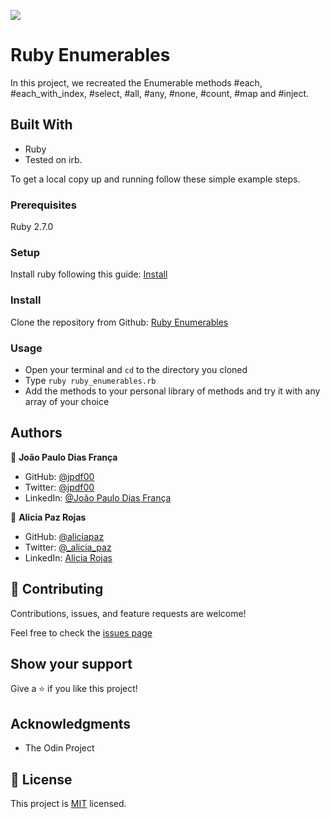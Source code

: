 ![](https://img.shields.io/badge/Microverse-blueviolet)

# Ruby Enumerables

In this project, we recreated the Enumerable methods #each, #each_with_index, #select, #all, #any, #none, #count, #map and #inject.


## Built With

- Ruby
- Tested on irb.


To get a local copy up and running follow these simple example steps.

### Prerequisites

Ruby 2.7.0

### Setup

Install ruby following this guide: [Install](https://www.theodinproject.com/courses/ruby-programming/lessons/installing-ruby-ruby-programming)

### Install

Clone the repository from Github: [Ruby Enumerables](https://github.com/aliciapaz/ruby_enumerables)

### Usage

- Open your terminal and `cd` to the directory you cloned
- Type `ruby ruby_enumerables.rb`
- Add the methods to your personal library of methods and try it with any array of your choice


## Authors

👤 **João Paulo Dias França**

- GitHub: [@jpdf00](https://github.com/jpdf00)
- Twitter: [@jpdf00](https://twitter.com/jpdf00)
- LinkedIn: [@João Paulo Dias França](https://www.linkedin.com/in/jo%C3%A3o-paulo-dias-fran%C3%A7a-269257a4/)

👤 **Alicia Paz Rojas**

- GitHub: [@aliciapaz](https://github.com/aliciapaz)
- Twitter: [@_alicia_paz](https://twitter.com/_alicia_paz)
- LinkedIn: [Alicia Rojas](https://www.linkedin.com/in/alicia-rojas-71468418a/)

## 🤝 Contributing

Contributions, issues, and feature requests are welcome!

Feel free to check the [issues page](https://github.com/jpdf00/bubble_sort/issues)

## Show your support

Give a ⭐️ if you like this project!

## Acknowledgments

- The Odin Project

## 📝 License

This project is [MIT](LICENSE) licensed.